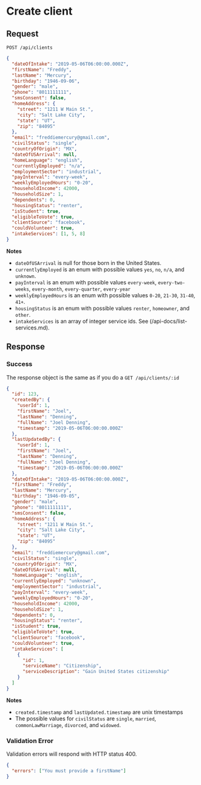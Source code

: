 # Create client

## Request

```http
POST /api/clients
```

```json
{
  "dateOfIntake": "2019-05-06T06:00:00.000Z",
  "firstName": "Freddy",
  "lastName": "Mercury",
  "birthday": "1946-09-06",
  "gender": "male",
  "phone": "8011111111",
  "smsConsent": false,
  "homeAddress": {
    "street": "1211 W Main St.",
    "city": "Salt Lake City",
    "state": "UT",
    "zip": "84095"
  },
  "email": "freddiemercury@gmail.com",
  "civilStatus": "single",
  "countryOfOrigin": "MX",
  "dateOfUSArrival": null,
  "homeLanguage": "english",
  "currentlyEmployed": "n/a",
  "employmentSector": "industrial",
  "payInterval": "every-week",
  "weeklyEmployedHours": "0-20",
  "householdIncome": 42000,
  "householdSize": 1,
  "dependents": 0,
  "housingStatus": "renter",
  "isStudent": true,
  "eligibleToVote": true,
  "clientSource": "facebook",
  "couldVolunteer": true,
  "intakeServices": [1, 5, 8]
}
```

**Notes**

- `dateOfUSArrival` is null for those born in the United States.
- `currentlyEmployed` is an enum with possible values `yes`, `no`, `n/a`, and `unknown`.
- `payInterval` is an enum with possible values `every-week`, `every-two-weeks`, `every-month`, `every-quarter`, `every-year`
- `weeklyEmployedHours` is an enum with possible values `0-20`, `21-30`, `31-40`, `41+`.
- `housingStatus` is an enum with possible values `renter`, `homeowner`, and `other`.
- `intakeServices` is an array of integer service ids. See (/api-docs/list-services.md).

## Response

### Success

The response object is the same as if you do a `GET /api/clients/:id`

```json
{
  "id": 123,
  "createdBy": {
    "userId": 1,
    "firstName": "Joel",
    "lastName": "Denning",
    "fullName": "Joel Denning",
    "timestamp": "2019-05-06T06:00:00.000Z"
  },
  "lastUpdatedBy": {
    "userId": 1,
    "firstName": "Joel",
    "lastName": "Denning",
    "fullName": "Joel Denning",
    "timestamp": "2019-05-06T06:00:00.000Z"
  },
  "dateOfIntake": "2019-05-06T06:00:00.000Z",
  "firstName": "Freddy",
  "lastName": "Mercury",
  "birthday": "1946-09-05",
  "gender": "male",
  "phone": "8011111111",
  "smsConsent": false,
  "homeAddress": {
    "street": "1211 W Main St.",
    "city": "Salt Lake City",
    "state": "UT",
    "zip": "84095"
  },
  "email": "freddiemercury@gmail.com",
  "civilStatus": "single",
  "countryOfOrigin": "MX",
  "dateOfUSArrival": null,
  "homeLanguage": "english",
  "currentlyEmployed": "unknown",
  "employmentSector": "industrial",
  "payInterval": "every-week",
  "weeklyEmployedHours": "0-20",
  "householdIncome": 42000,
  "householdSize": 1,
  "dependents": 0,
  "housingStatus": "renter",
  "isStudent": true,
  "eligibleToVote": true,
  "clientSource": "facebook",
  "couldVolunteer": true,
  "intakeServices": [
    {
      "id": 1,
      "serviceName": "Citizenship",
      "serviceDescription": "Gain United States citizenship"
    }
  ]
}
```

**Notes**

- `created.timestamp` and `lastUpdated.timestamp` are unix timestamps
- The possible values for `civilStatus` are `single`, `married`, `commonLawMarriage`, `divorced`, and `widowed`.

### Validation Error

Validation errors will respond with HTTP status 400.

```json
{
  "errors": ["You must provide a firstName"]
}
```

